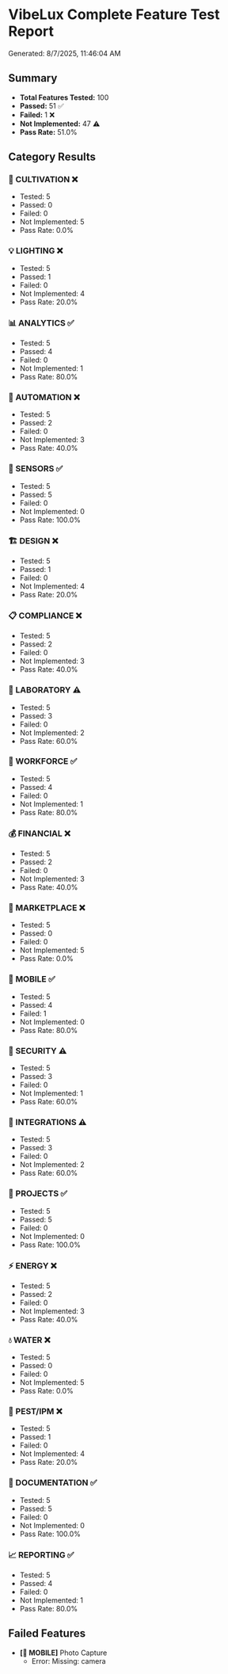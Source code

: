 # VibeLux Complete Feature Test Report
Generated: 8/7/2025, 11:46:04 AM

## Summary
- **Total Features Tested:** 100
- **Passed:** 51 ✅
- **Failed:** 1 ❌
- **Not Implemented:** 47 ⚠️
- **Pass Rate:** 51.0%

## Category Results

### 🌱 CULTIVATION ❌
- Tested: 5
- Passed: 0
- Failed: 0
- Not Implemented: 5
- Pass Rate: 0.0%

### 💡 LIGHTING ❌
- Tested: 5
- Passed: 1
- Failed: 0
- Not Implemented: 4
- Pass Rate: 20.0%

### 📊 ANALYTICS ✅
- Tested: 5
- Passed: 4
- Failed: 0
- Not Implemented: 1
- Pass Rate: 80.0%

### 🤖 AUTOMATION ❌
- Tested: 5
- Passed: 2
- Failed: 0
- Not Implemented: 3
- Pass Rate: 40.0%

### 📡 SENSORS ✅
- Tested: 5
- Passed: 5
- Failed: 0
- Not Implemented: 0
- Pass Rate: 100.0%

### 🏗️ DESIGN ❌
- Tested: 5
- Passed: 1
- Failed: 0
- Not Implemented: 4
- Pass Rate: 20.0%

### 📋 COMPLIANCE ❌
- Tested: 5
- Passed: 2
- Failed: 0
- Not Implemented: 3
- Pass Rate: 40.0%

### 🧪 LABORATORY ⚠️
- Tested: 5
- Passed: 3
- Failed: 0
- Not Implemented: 2
- Pass Rate: 60.0%

### 👥 WORKFORCE ✅
- Tested: 5
- Passed: 4
- Failed: 0
- Not Implemented: 1
- Pass Rate: 80.0%

### 💰 FINANCIAL ❌
- Tested: 5
- Passed: 2
- Failed: 0
- Not Implemented: 3
- Pass Rate: 40.0%

### 🛒 MARKETPLACE ❌
- Tested: 5
- Passed: 0
- Failed: 0
- Not Implemented: 5
- Pass Rate: 0.0%

### 📱 MOBILE ✅
- Tested: 5
- Passed: 4
- Failed: 1
- Not Implemented: 0
- Pass Rate: 80.0%

### 🔐 SECURITY ⚠️
- Tested: 5
- Passed: 3
- Failed: 0
- Not Implemented: 1
- Pass Rate: 60.0%

### 🔌 INTEGRATIONS ⚠️
- Tested: 5
- Passed: 3
- Failed: 0
- Not Implemented: 2
- Pass Rate: 60.0%

### 🎯 PROJECTS ✅
- Tested: 5
- Passed: 5
- Failed: 0
- Not Implemented: 0
- Pass Rate: 100.0%

### ⚡ ENERGY ❌
- Tested: 5
- Passed: 2
- Failed: 0
- Not Implemented: 3
- Pass Rate: 40.0%

### 💧 WATER ❌
- Tested: 5
- Passed: 0
- Failed: 0
- Not Implemented: 5
- Pass Rate: 0.0%

### 🐛 PEST/IPM ❌
- Tested: 5
- Passed: 1
- Failed: 0
- Not Implemented: 4
- Pass Rate: 20.0%

### 📝 DOCUMENTATION ✅
- Tested: 5
- Passed: 5
- Failed: 0
- Not Implemented: 0
- Pass Rate: 100.0%

### 📈 REPORTING ✅
- Tested: 5
- Passed: 4
- Failed: 0
- Not Implemented: 1
- Pass Rate: 80.0%

## Failed Features

- **[📱 MOBILE]** Photo Capture
  - Error: Missing: camera
